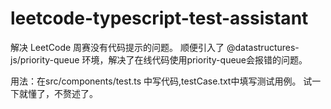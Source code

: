 # leetcode-typescript-test-assistant

解决 LeetCode 周赛没有代码提示的问题。
顺便引入了 @datastructures-js/priority-queue 环境，解决了在线代码使用priority-queue会报错的问题。

用法：在src/components/test.ts 中写代码,testCase.txt中填写测试用例。
试一下就懂了，不赘述了。
